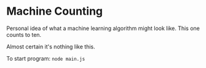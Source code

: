 # Machine Counting

Personal idea of what a machine learning algorithm might look like. This one counts to ten.

Almost certain it's nothing like this.

To start program: `node main.js`
